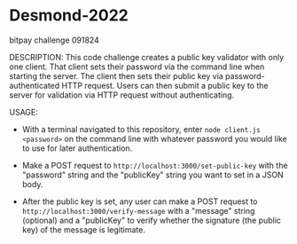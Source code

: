 # Desmond-2022
bitpay challenge 091824

DESCRIPTION:
This code challenge creates a public key validator with only one client. That client sets their password via the command line when starting the server. The client then sets their public key via password-authenticated HTTP request. Users can then submit a public key to the server for validation via HTTP request without authenticating.

USAGE:
* With a terminal navigated to this repository, enter `node client.js <password>` on the command line with whatever password you would like to use for later authentication.

* Make a POST request to `http://localhost:3000/set-public-key` with the "password" string and the "publicKey" string you want to set in a JSON body.

* After the public key is set, any user can make a POST request to `http://localhost:3000/verify-message` with a "message" string (optional) and a "publicKey" to verify whether the signature (the public key) of the message is legitimate.